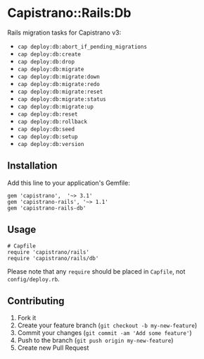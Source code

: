 # Capistrano::Rails:Db

Rails migration tasks for Capistrano v3:

  - `cap deploy:db:abort_if_pending_migrations`
  - `cap deploy:db:create`
  - `cap deploy:db:drop`
  - `cap deploy:db:migrate`
  - `cap deploy:db:migrate:down`
  - `cap deploy:db:migrate:redo`
  - `cap deploy:db:migrate:reset`
  - `cap deploy:db:migrate:status`
  - `cap deploy:db:migrate:up`
  - `cap deploy:db:reset`
  - `cap deploy:db:rollback`
  - `cap deploy:db:seed`
  - `cap deploy:db:setup`
  - `cap deploy:db:version`

## Installation

Add this line to your application's Gemfile:

    gem 'capistrano',  '~> 3.1'
    gem 'capistrano-rails', '~> 1.1'
    gem 'capistrano-rails-db'

## Usage

    # Capfile
    require 'capistrano/rails'
    require 'capistrano/rails/db'

Please note that any `require` should be placed in `Capfile`, not `config/deploy.rb`.

## Contributing

1. Fork it
2. Create your feature branch (`git checkout -b my-new-feature`)
3. Commit your changes (`git commit -am 'Add some feature'`)
4. Push to the branch (`git push origin my-new-feature`)
5. Create new Pull Request
